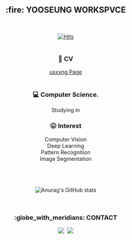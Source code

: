 <h2 align="center"> :fire: YOOSEUNG WORKSPVCE </h2> <br>

<div align=center>

[![Hits](https://hits.seeyoufarm.com/api/count/incr/badge.svg?url=https%3A%2F%2Fgithub.com%2Fusxxng&count_bg=%23000000&title_bg=%23ED3F78&icon=youtube.svg&icon_color=%23E7E7E7&title=HELLO+VISITOR&edge_flat=true)](https://hits.seeyoufarm.com)
<br><br>
### :pencil: CV
<a href="https://sites.google.com/view/usxxng" target="_blank">usxxng Page</a><br><br>
  
### :computer: Computer Science.
Studying in <!--<a href="https://milab.korea.ac.kr/" target="_blank">Machine Intelligence Lab</a> -->


### :stuck_out_tongue: Interest
Computer Vision<br>
Deep Learning<br>
Pattern Recognition<br>
Image Segmentation

<br><br><br>
![Anurag's GitHub stats](https://github-readme-stats.vercel.app/api?username=usxxng&show_icons=true&theme=dracula)


<br>
<h3 align="center"> :globe_with_meridians: CONTACT </h3>
<p align="center">
  <a href="https://www.instagram.com/usxxng/" target="_blank"><img src="https://img.shields.io/badge/Instagram-000000?style=flat-square&logo=Instagram&logoColor=white"/></a>&nbsp
  <a href="mailto:you-seung1227@hanmail.net"><img src="https://img.shields.io/badge/Gmail-d14836?style=flat-square&logo=Gmail&logoColor=white"/></a>
</p>
<br>

</div>

<!--
**usxxng/usxxng** is a ✨ _special_ ✨ repository because its `README.md` (this file) appears on your GitHub profile.

Here are some ideas to get you started:

- 🔭 I’m currently working on ...
- 🌱 I’m currently learning ...
- 👯 I’m looking to collaborate on ...
- 🤔 I’m looking for help with ...
- 💬 Ask me about ...
- 📫 How to reach me: ...
- 😄 Pronouns: ...
- ⚡ Fun fact: ...
-->
